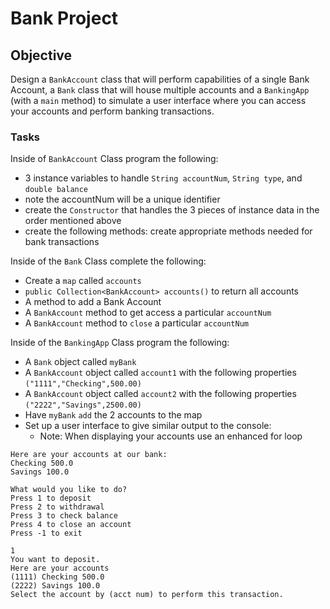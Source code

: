 # Bank Project

## Objective

Design a `BankAccount` class that will perform capabilities of a single Bank Account, a `Bank` class that will house multiple accounts and a `BankingApp` (with a `main` method) to simulate a user interface where you can access your accounts and perform banking transactions.

### Tasks

Inside of `BankAccount` Class program the following:
- 3 instance variables to handle `String accountNum`, `String type`, and `double balance`
- note the accountNum will be a unique identifier
- create the `Constructor` that handles the 3 pieces of instance data in the order mentioned above
- create the following methods: create appropriate methods needed for bank transactions


Inside of the `Bank` Class complete the following:
- Create a `map` called `accounts`
- `public Collection<BankAccount> accounts()` to return all accounts
- A method to add a Bank Account 
- A `BankAccount` method to get access a particular `accountNum` 
- A `BankAccount` method to `close` a particular `accountNum`


Inside of the `BankingApp` Class program the following:
- A `Bank` object called `myBank`
- A `BankAccount` object called `account1` with the following properties `("1111","Checking",500.00)`
- A `BankAccount` object called `account2` with the following properties `("2222","Savings",2500.00)`
- Have `myBank` `add` the 2 accounts to the map
- Set up a user interface to give similar output to the console:
  - Note: When displaying your accounts use an enhanced for loop 
```
Here are your accounts at our bank:
Checking 500.0
Savings 100.0

What would you like to do?
Press 1 to deposit
Press 2 to withdrawal
Press 3 to check balance
Press 4 to close an account
Press -1 to exit

1
You want to deposit.
Here are your accounts
(1111) Checking 500.0
(2222) Savings 100.0
Select the account by (acct num) to perform this transaction.
```



